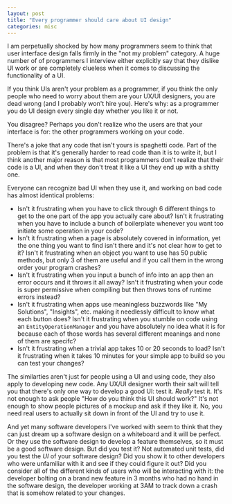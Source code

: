 ```yaml
---
layout: post
title: "Every programmer should care about UI design"
categories: misc
---
```


I am perpetually shocked by how many programmers seem to think that user
interface design falls firmly in the "not my problem" category. A huge number of
of programmers I interview either explicitly say that they dislike UI work or
are completely clueless when it comes to discussing the functionality of a UI.

If you think UIs aren't your problem as a programmer, if you think the only
people who need to worry about them are your UX/UI designers, you are dead
wrong (and I probably won't hire you). Here's why: as a programmer you do UI
design every single day whether you like it or not.

You disagree? Perhaps you don't realize who the users are that your interface is
for: the other programmers working on your code.

There's a joke that any code that isn't yours is spaghetti code. Part of the
problem is that it's generally harder to read code than it is to write it, but I
think another major reason is that most programmers don't realize that their
code is a UI, and when they don't treat it like a UI they end up with a shitty
one.

Everyone can recognize bad UI when they use it, and working on bad code has
almost identical problems:

* Isn't it frustrating when you have to click through 6 different things to get
  to the one part of the app you actually care about? Isn't it frustrating when
  you have to include a bunch of boilerplate whenever you want too initiate some
  operation in your code?
* Isn't it frustrating when a page is absolutely covered in information, yet the
  one thing you want to find isn't there and it's not clear how to get to it?
  Isn't it frustrating when an object you want to use has 50 public methods,
  but only 3 of them are useful and if you call them in the wrong order your
  program crashes?
* Isn't it frustrating when you input a bunch of info into an app then an error
  occurs and it throws it all away? Isn't it frustrating when your code is super
  permissive when compiling but then throws tons of runtime errors instead?
* Isn't it frustrating when apps use meaningless buzzwords like "My Solutions",
  "Insights", etc. making it needlessly difficult to know what each button does?
  Isn't it frustrating when you stumble on code using an `EntityOperationManager`
  and you have absolutely no idea what it is for because each of those words has
  several different meanings and none of them are specifc?
* Isn't it frustrating when a trivial app takes 10 or 20 seconds to load? Isn't
  it frustrating when it takes 10 minutes for your simple app to build so you
  can test your changes?

The similarties aren't just for people using a UI and using code, they also
apply to developing new code. Any UX/UI designer worth their salt will tell you
that there's only one way to develop a good UI: test it. _Really_ test it. It's
not enough to ask people "How do you think this UI should work?" It's not enough
to show people pictures of a mockup and ask if they like it. No, you need real
users to actually sit down in front of the UI and try to use it.

And yet many software developers I've worked with seem to think that they can
just dream up a software design on a whiteboard and it will be perfect. Or they
use the software design to develop a feature themselves, so it must be a good
software design. But did you test it? Not automated unit tests, did you test the
_UI_ of your software design? Did you show it to other developers who were
unfamiliar with it and see if they could figure it out? Did you consider all of
the different kinds of users who will be interacting with it: the developer
bolting on a brand new feature in 3 months who had no hand in the software
design, the developer working at 3AM to track down a crash that is somehow
related to your changes.
